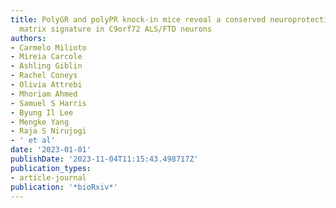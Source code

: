 ```yaml
---
title: PolyGR and polyPR knock-in mice reveal a conserved neuroprotective extracellular
  matrix signature in C9orf72 ALS/FTD neurons
authors:
- Carmelo Milioto
- Mireia Carcole
- Ashling Giblin
- Rachel Coneys
- Olivia Attrebi
- Mhoriam Ahmed
- Samuel S Harris
- Byung Il Lee
- Mengke Yang
- Raja S Nirujogi
- ' et al'
date: '2023-01-01'
publishDate: '2023-11-04T11:15:43.498717Z'
publication_types:
- article-journal
publication: '*bioRxiv*'
---
```

